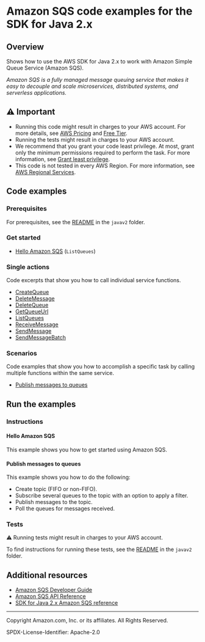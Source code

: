 # Amazon SQS code examples for the SDK for Java 2.x

## Overview

Shows how to use the AWS SDK for Java 2.x to work with Amazon Simple Queue Service (Amazon SQS).

<!--custom.overview.start-->
<!--custom.overview.end-->

_Amazon SQS is a fully managed message queuing service that makes it easy to decouple and scale microservices, distributed systems, and serverless applications._

## ⚠ Important

* Running this code might result in charges to your AWS account. For more details, see [AWS Pricing](https://aws.amazon.com/pricing/) and [Free Tier](https://aws.amazon.com/free/).
* Running the tests might result in charges to your AWS account.
* We recommend that you grant your code least privilege. At most, grant only the minimum permissions required to perform the task. For more information, see [Grant least privilege](https://docs.aws.amazon.com/IAM/latest/UserGuide/best-practices.html#grant-least-privilege).
* This code is not tested in every AWS Region. For more information, see [AWS Regional Services](https://aws.amazon.com/about-aws/global-infrastructure/regional-product-services).

<!--custom.important.start-->
<!--custom.important.end-->

## Code examples

### Prerequisites

For prerequisites, see the [README](../../README.md#Prerequisites) in the `javav2` folder.


<!--custom.prerequisites.start-->
<!--custom.prerequisites.end-->

### Get started

- [Hello Amazon SQS](src/main/java/com/example/sqs/HelloSQS.java#L6) (`ListQueues`)


### Single actions

Code excerpts that show you how to call individual service functions.

- [CreateQueue](src/main/java/com/example/sqs/SQSExample.java#L6)
- [DeleteMessage](src/main/java/com/example/sqs/SQSExample.java#L190)
- [DeleteQueue](src/main/java/com/example/sqs/DeleteQueue.java#L6)
- [GetQueueUrl](src/main/java/com/example/sqs/SQSExample.java#L66)
- [ListQueues](src/main/java/com/example/sqs/SQSExample.java#L82)
- [ReceiveMessage](src/main/java/com/example/sqs/SQSExample.java#L151)
- [SendMessage](src/main/java/com/example/sqs/SendMessages.java#L7)
- [SendMessageBatch](src/main/java/com/example/sqs/SQSExample.java#L132)

### Scenarios

Code examples that show you how to accomplish a specific task by calling multiple
functions within the same service.

- [Publish messages to queues](../../usecases/topics_and_queues/src/main/java/com/example/sns/SNSWorkflow.java)


<!--custom.examples.start-->
<!--custom.examples.end-->

## Run the examples

### Instructions


<!--custom.instructions.start-->
<!--custom.instructions.end-->

#### Hello Amazon SQS

This example shows you how to get started using Amazon SQS.



#### Publish messages to queues

This example shows you how to do the following:

- Create topic (FIFO or non-FIFO).
- Subscribe several queues to the topic with an option to apply a filter.
- Publish messages to the topic.
- Poll the queues for messages received.

<!--custom.scenario_prereqs.sqs_Scenario_TopicsAndQueues.start-->
<!--custom.scenario_prereqs.sqs_Scenario_TopicsAndQueues.end-->


<!--custom.scenarios.sqs_Scenario_TopicsAndQueues.start-->
<!--custom.scenarios.sqs_Scenario_TopicsAndQueues.end-->

### Tests

⚠ Running tests might result in charges to your AWS account.


To find instructions for running these tests, see the [README](../../README.md#Tests)
in the `javav2` folder.



<!--custom.tests.start-->
<!--custom.tests.end-->

## Additional resources

- [Amazon SQS Developer Guide](https://docs.aws.amazon.com/AWSSimpleQueueService/latest/SQSDeveloperGuide/welcome.html)
- [Amazon SQS API Reference](https://docs.aws.amazon.com/AWSSimpleQueueService/latest/APIReference/Welcome.html)
- [SDK for Java 2.x Amazon SQS reference](https://sdk.amazonaws.com/java/api/latest/software/amazon/awssdk/services/sqs/package-summary.html)

<!--custom.resources.start-->
<!--custom.resources.end-->

---

Copyright Amazon.com, Inc. or its affiliates. All Rights Reserved.

SPDX-License-Identifier: Apache-2.0